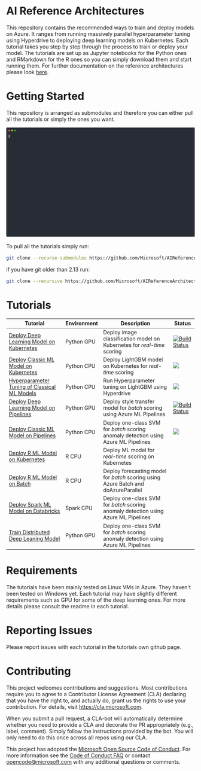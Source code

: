 # AI Reference Architectures
This repository contains the recommended ways to train and deploy models on Azure. It ranges from running massively parallel hyperparameter tuning using Hyperdrive to deploying deep learning models on Kubernetes. Each tutorial takes you step by step through the process to train or deploy your model. The tutorials are set up as Jupyter notebooks for the Python ones and RMarkdown for the R ones so you can simply download them and start running them. For further documentation on the reference architectures please look [here](https://docs.microsoft.com/en-us/azure/architecture/reference-architectures/).


# Getting Started
This repository is arranged as submodules and therefore you can either pull all the tutorials or simply the ones you want. 

<p align="center">
  <img width="800" src="./images/demo.svg">
</p>

To pull all the tutorials simply run:

```bash
git clone --recurse-submodules https://github.com/Microsoft/AIReferenceArchitectures.git
```

if you have git older than 2.13 run:

```bash
git clone --recursive https://github.com/Microsoft/AIReferenceArchitectures.git
```

# Tutorials
| Tutorial                                     | Environment | Description                                                                       | Status                                                                                                                                                                                                                                                                                                              |
|----------------------------------------------|-------------|-----------------------------------------------------------------------------------|---------------------------------------------------------------------------------------------------------------------------------------------------------------------------------------------------------------------------------------------------------------------------------------------------------------------|
| [Deploy Deep Learning Model on Kubernetes](https://github.com/Microsoft/AKSDeploymentTutorialAML)    				   | Python GPU  | Deploy image classification model on Kubernetes for _real-time_ scoring             | [![Build Status](https://dev.azure.com/customai/AKSDeploymentTutorialAML/_apis/build/status/Microsoft.AKSDeploymentTutorialAML?branchName=master)](https://dev.azure.com/customai/AKSDeploymentTutorialAML/_build/latest?definitionId=11&branchName=master)                                                         |
| [Deploy Classic ML Model on Kubernetes](https://github.com/Microsoft/MLAKSDeployAML)       						   | Python CPU  | Deploy LightGBM model on Kubernetes for _real-time_ scoring                         | ![](https://dev.azure.com/customai/MLAKSDeployAMLPipeline/_apis/build/status/Microsoft.MLAKSDeployAML?branchName=master)                                                                                                                                                                                            |
| [Hyperparameter Tuning of Classical ML Models](https://github.com/Microsoft/MLHyperparameterTuning) 				   | Python CPU  | Run Hyperparameter tuning on LightGBM using Hyperdrive                            | ![](https://dev.azure.com/customai/MLHyperparameterTuningPipeline/_apis/build/status/Microsoft.MLHyperparameterTuning?branchName=master)                                                                                                                                                                            |
| [Deploy Deep Learning Model on Pipelines](https://github.com/Azure/Batch-Scoring-Deep-Learning-Models-With-AML)      | Python GPU  | Deploy style transfer model for _batch_ scoring using Azure ML Pipelines            | [![Build Status](https://dev.azure.com/customai/BatchScoringDeepLearningModelsWithAMLPipeline/_apis/build/status/Azure.Batch-Scoring-Deep-Learning-Models-With-AML?branchName=master)](https://dev.azure.com/customai/BatchScoringDeepLearningModelsWithAMLPipeline/_build/latest?definitionId=9&branchName=master) |
| [Deploy Classic ML Model on Pipelines](https://github.com/Microsoft/AMLBatchScoringPipeline)         				   | Python CPU  | Deploy one-class SVM for _batch_ scoring anomaly detection using Azure ML Pipelines | ![](https://dev.azure.com/customai/AMLBatchScoringPipeline/_apis/build/status/Microsoft.AMLBatchScoringPipeline?branchName=master)                                                                                                                                                                                  |
| [Deploy R ML Model on Kubernetes](https://github.com/Azure/RealtimeRDeployment)         							   | R CPU       | Deploy ML model for _real-time_ scoring on Kubernetes |  |
| [Deploy R ML Model on Batch](https://github.com/Azure/RBatchScoring)         										   | R CPU       | Deploy forecasting model for _batch_ scoring using Azure Batch and doAzureParallel |  | 
| [Deploy Spark ML Model on Databricks](https://github.com/Azure/BatchSparkScoringPredictiveMaintenance)         	   | Spark CPU   | Deploy one-class SVM for _batch_ scoring anomaly detection using Azure ML Pipelines |                                                                                                                                                                                 |
| [Train Distributed Deep Leaning Model](https://github.com/Azure/DistributedDeepLearning/)         				   | Python GPU  | Deploy one-class SVM for _batch_ scoring anomaly detection using Azure ML Pipelines |                                                                                                                                                                                  |

# Requirements
The tutorials have been mainly tested on Linux VMs in Azure. They haven't been tested on Windows yet. Each tutorial may have slightly different requirements such as GPU for some of the deep learning ones. For more details please consult the readme in each tutorial.

# Reporting Issues
Please report issues with each tutorial in the tutorials own github page.

 
# Contributing

This project welcomes contributions and suggestions.  Most contributions require you to agree to a
Contributor License Agreement (CLA) declaring that you have the right to, and actually do, grant us
the rights to use your contribution. For details, visit https://cla.microsoft.com.

When you submit a pull request, a CLA-bot will automatically determine whether you need to provide
a CLA and decorate the PR appropriately (e.g., label, comment). Simply follow the instructions
provided by the bot. You will only need to do this once across all repos using our CLA.

This project has adopted the [Microsoft Open Source Code of Conduct](https://opensource.microsoft.com/codeofconduct/).
For more information see the [Code of Conduct FAQ](https://opensource.microsoft.com/codeofconduct/faq/) or
contact [opencode@microsoft.com](mailto:opencode@microsoft.com) with any additional questions or comments.
